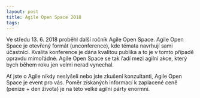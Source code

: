 ```yaml
---
layout: post
title: Agile Open Space 2018
tags:
---
```


Ve středu 13. 6. 2018 proběhl další ročník Agile Open Space.
Agile Open Space je otevřený formát (unconference), kde témata navrhují sami účastníci.
Kvalita konference je dána kvalitou publika a to je v tomto případě opravdu mimořádné.
Agile Open Space se tak řadí mezi agilní akce, který bych během roku jen velmi nerad vynechal.

Ať jste o Agile nikdy neslyšeli nebo jste zkušení konzultanti, Agile Open Space je event pro vás.
Poměr získaných informací k zaplacené ceně (peníze + den života) je na této velké agilní párty enormní.
